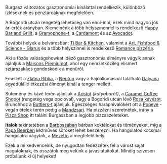 Burgasz változatos gasztronómiai kínálattal rendelkezik, különböző ízléseknek és pénztárcáknak megfelelően.

A Bogoridi utcán rengeteg lehetőség van enni-inni, ezek mind nagyon jók ár-érték arányban. Kiemelnénk a több helyszínennel is rendelkező <a href="https://happy.bg/en/restaurants/5/happy-tsentar-burgas" target="_blank">Happy Bar and Grillt</a>, a <a href="https://www.tripadvisor.com/Restaurant_Review-g635766-d26451981-Reviews-Gramophone-Burgas_Burgas_Province.html" target="_blank">Gramophone-t</a>, a <a href="https://www.tripadvisor.com/Restaurant_Review-g635766-d14826710-Reviews-Cardamon-Burgas_Burgas_Province.html" target="_blank">Cardamont</a> és az <a href="https://avocado-bg.com/" target="_blank">Avocadot</a>.

További helyek a belvárosban; <a href="https://ti-bar.com/en/" target="_blank">Ti Bar & Kitchen</a>, valamint a <a target="_blank" href="https://www.facebook.com/artfishfoodscience/">Art, Fishfood & Science - Glarus</a> és a több helyszínnel is rendelkező <a href="https://www.pizza-romance.com/about-us/" target="_blank">Romance pizzéria</a>.

Aki a főzős valóságshowkat idéző gasztronómia élményre vágyik annak ajánljuk a <a href="https://maisonspremium.bg/en/homepage/" target="_blank">Maisons Premiumot</a>, ahol egy nemzetközileg elismert sztárszakács gondoskodik a menüről.

Emellett a <a href="https://www.facebook.com/restaurant.zlatnaribka/?locale=bg_BG" target="_blank">Zlatna Ribka</a>, a <a href="https://www.neptunburgas.com/en/" target="_blank">Neptun</a> vagy a hajóállomásnál található <a target="_blank" href="https://dalianaburgas.com/en/restaurant/daliana-burgas">Dalyana</a> egyedülálló étkezési élményt kínál a tenger mellett.

Sütemény és kávé terén ajánljuk a <a target="_blank" href="https://www.tripadvisor.com/Restaurant_Review-g635766-d25004481-Reviews-Aristo_Coffee_Kitchen-Burgas_Burgas_Province.html">Aristot</a> _(kutyabarát)_, a <a target="_blank" href="https://www.facebook.com/caramelcoffeshop/">Caramel Coffee Shopot</a> (rengeteg vega opcióval), vagy a Bogoridi utcán lévő <a href="https://shop.veriga-roza.com/index.php?controller=stores" target="_blank">Rosa kávézót</a>. Brunchhoz a <a href="https://www.facebook.com/ButlersCoffeeKitchen/" target="_blank">Buttlers-t</a> ajánljuk. Egészséges harapnivalókért ott a <a href="https://www.facebook.com/popeyeburgas/" target="_blank">Popeye</a> - vegán ételek terén pedig a <a href="https://manjarikitchen.com/" target="_blank">Mandzsari</a>. Ha pizzázni szeretnétek, irány a <a href="https://www.facebook.com/PizzaShop.bg/?locale=bg_BG" target="_blank">Pizza Shop</a> itt találni Burgaszban a legjobb pizzaszeleteket.

**Italok** tekintetében a <a href="https://www.facebook.com/barbossaburgas/" target="_blank">Barbossában</a> bárban koktélokat és töményeket, míg a <a href="https://www.facebook.com/papacraftbeer/" target="_blank">Papa Beerben</a> kézműves söröket lehet beszerezni. Ha hangulatos kocsmai hangulatra vágytok, a <a href="https://www.tripadvisor.com/Restaurant_Review-g635766-d10279789-Reviews-Mezetto_Beer_Wine-Burgas_Burgas_Province.html" target="_blank">Mezetto</a> a megfelelő hely.

Ezek a mi kedvenceink, de nyugodtan fedezzétek fel a várost saját magatoknak, és osszátok meg velünk a javaslataitokat. Mindig szívesen próbálunk ki új helyeket!

